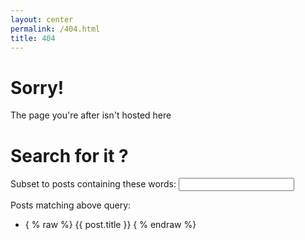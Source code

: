 ```yaml
---
layout: center
permalink: /404.html
title: 404
---
```

<h1>Sorry!</h1>

<p>The page you're after isn't hosted here</p>

<h1>Search for it ?</h1>

<script src="http://ajax.googleapis.com/ajax/libs/angularjs/1.0.4/angular.min.js"></script>
    
<div ng-app="four04App" ng-controller="PostListCtrl">

<script>
    angular.module('four04App',[]).filter('matchesQuery', function(){
        return function(items, query){
            var alternate = query.replace(/ /g,"_").toLowerCase();
            var lcQuery = query.toLowerCase();
            var arrayToReturn = [];        
            for (var i=0; i<items.length; i++){
                if (items[i].title.toLowerCase().indexOf(lcQuery) !== -1 
                               || items[i].words.indexOf(alternate) !== -1) {
                    arrayToReturn.push(items[i]);
                }
            }
            return arrayToReturn;
        };
    });

    function PostListCtrl($scope, $http) {
      $scope.query = "";
      $scope.posts = [];
      $http.get('{{ site.url }}/ph_postings_meta.json').success(function(data) {
        $scope.posts = data.posts;
      });
    }
</script>

<p>Subset to posts containing these words: <input ng-model="query"></p>
<p>Posts matching above query:</p>
<ul>
    <li ng-repeat="post in posts | matchesQuery:query">
      { % raw %} <!-- hack for blog entry - extra space -->
      <a ng-href="{{post.href}}">{{ post.title }}</a> 
      { % endraw %} <!-- same hack here too -->
    </li>
</ul>
</div>

